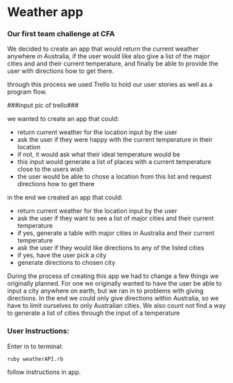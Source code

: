# Weather app

### Our first team challenge at CFA

We decided to create an app that would return the current weather anywhere in Australia, if the user would like also give a list of the major cities and and their current temperature, and finally be able to provide the user with directions how to get there. 

through this process we used Trello to hold our user stories as well as a program flow.  

###input pic of trello###

we wanted to create an app that could:
* return current weather for the location input by the user
* ask the user if they were happy with the current temperature in their location
* if not, it would ask what their ideal temperature would be
* this input would generate a list of places with a current temperature close to the users wish 
* the user would be able to chose a location from this list and request directions how to get there

in the end we created an app that could:
* return current weather for the location input by the user
* ask the user if they want to see a list of major cities and their current temperature 
* if yes, generate a table with major cities in Australia and their current temperature 
* ask the user if they would like directions to any of the listed cities
* if yes, have the user pick a city 
* generate directions to chosen city

During the process of creating this app we had to change a few things we originally planned. 
For one we originally wanted to have the user be able to input a city anywhere on earth, but we ran in to problems with giving directions. In the end we could only give directions within Australia, so we have to limit ourselves to only Australian cities. 
We also count not find a way to generate a list of cities through the input of a temperature

### User Instructions:

Enter in to terminal:

```ruby weatherAPI.rb```

follow instructions in app. 
